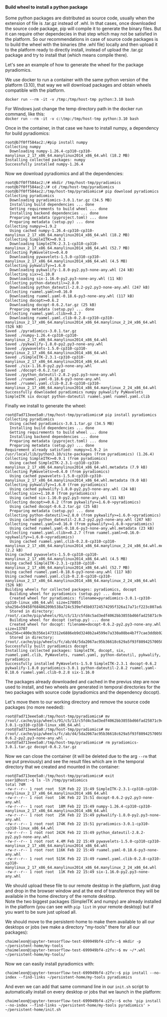 #### Build wheel to install a python package
Some python packages are distributed as source code, usually when the extension of file is .tar.gz instead of .whl.
In that cases, once downloaded the source code package, pip will compile it to generate the binary files. 
But it can require other dependecies in that step which may not be satisfied in the platform.
So our recommendations in case of source code packages is to build the wheel with the binaries (the .whl file) locally and then upload it to the platform ready to directly install, instead of upload the .tar.gz package and try to install that (which means compile there).

Let's see an example of how to generate the wheel for the package pyradiomics.

We use docker to run a container with the same python version of the platform (3.10), 
that way we will download packages and obtain wheels compatible with the platform.
```
docker run --rm -it -v /tmp:/tmp/host-tmp python:3.10 bash
```
For Windows just change the temp directory path in the docker run command, like this:  
`docker run --rm -it -v c:\tmp:/tmp/host-tmp python:3.10 bash`

Once in the container, in that case we have to install numpy, a dependency for build pyradiomics:
```
root@b7f0ff584ac2:/#pip install numpy
Collecting numpy
  Downloading numpy-1.26.4-cp310-cp310-manylinux_2_17_x86_64.manylinux2014_x86_64.whl (18.2 MB)
Installing collected packages: numpy
Successfully installed numpy-1.26.4
```
Now we download pyradiomics and all the dependencies:
```
root@b7f0ff584ac2:/# mkdir /tmp/host-tmp/pyradiomics
root@b7f0ff584ac2:/# cd /tmp/host-tmp/pyradiomics
root@b7f0ff584ac2:/tmp/host-tmp/pyradiomics# pip download pyradiomics
Collecting pyradiomics
  Downloading pyradiomics-3.0.1.tar.gz (34.5 MB)
  Installing build dependencies ... done
  Getting requirements to build wheel ... done
  Installing backend dependencies ... done
  Preparing metadata (pyproject.toml) ... done
  Preparing metadata (setup.py) ... done
Collecting numpy>=1.9.2
  Using cached numpy-1.26.4-cp310-cp310-manylinux_2_17_x86_64.manylinux2014_x86_64.whl (18.2 MB)
Collecting SimpleITK>=0.9.1
  Downloading SimpleITK-2.3.1-cp310-cp310-manylinux_2_17_x86_64.manylinux2014_x86_64.whl (52.7 MB)
Collecting PyWavelets>=0.4.0
  Downloading pywavelets-1.5.0-cp310-cp310-manylinux_2_17_x86_64.manylinux2014_x86_64.whl (4.5 MB)
Collecting pykwalify>=1.6.0
  Downloading pykwalify-1.8.0-py2.py3-none-any.whl (24 kB)
Collecting six>=1.10.0
  Downloading six-1.16.0-py2.py3-none-any.whl (11 kB)
Collecting python-dateutil>=2.8.0
  Downloading python_dateutil-2.8.2-py2.py3-none-any.whl (247 kB)
Collecting ruamel.yaml>=0.16.0
  Downloading ruamel.yaml-0.18.6-py3-none-any.whl (117 kB)
Collecting docopt>=0.6.2
  Downloading docopt-0.6.2.tar.gz (25 kB)
  Preparing metadata (setup.py) ... done
Collecting ruamel.yaml.clib>=0.2.7
  Downloading ruamel.yaml.clib-0.2.8-cp310-cp310-manylinux_2_17_x86_64.manylinux2014_x86_64.manylinux_2_24_x86_64.whl (526 kB)
Saved ./pyradiomics-3.0.1.tar.gz
Saved ./numpy-1.26.4-cp310-cp310-manylinux_2_17_x86_64.manylinux2014_x86_64.whl
Saved ./pykwalify-1.8.0-py2.py3-none-any.whl
Saved ./pywavelets-1.5.0-cp310-cp310-manylinux_2_17_x86_64.manylinux2014_x86_64.whl
Saved ./SimpleITK-2.3.1-cp310-cp310-manylinux_2_17_x86_64.manylinux2014_x86_64.whl
Saved ./six-1.16.0-py2.py3-none-any.whl
Saved ./docopt-0.6.2.tar.gz
Saved ./python_dateutil-2.8.2-py2.py3-none-any.whl
Saved ./ruamel.yaml-0.18.6-py3-none-any.whl
Saved ./ruamel.yaml.clib-0.2.8-cp310-cp310-manylinux_2_17_x86_64.manylinux2014_x86_64.manylinux_2_24_x86_64.whl
Successfully downloaded pyradiomics numpy pykwalify PyWavelets SimpleITK six docopt python-dateutil ruamel.yaml ruamel.yaml.clib
```
Finally we install to generate the wheel:
```
root@7ad713eee5a0:/tmp/host-tmp/pyradiomics# pip install pyradiomics
Collecting pyradiomics
  Using cached pyradiomics-3.0.1.tar.gz (34.5 MB)
  Installing build dependencies ... done
  Getting requirements to build wheel ... done
  Installing backend dependencies ... done
  Preparing metadata (pyproject.toml) ... done
  Preparing metadata (setup.py) ... done
Requirement already satisfied: numpy>=1.9.2 in /usr/local/lib/python3.10/site-packages (from pyradiomics) (1.26.4)
Collecting SimpleITK>=0.9.1 (from pyradiomics)
  Using cached SimpleITK-2.3.1-cp310-cp310-manylinux_2_17_x86_64.manylinux2014_x86_64.whl.metadata (7.9 kB)
Collecting PyWavelets>=0.4.0 (from pyradiomics)
  Using cached pywavelets-1.5.0-cp310-cp310-manylinux_2_17_x86_64.manylinux2014_x86_64.whl.metadata (9.0 kB)
Collecting pykwalify>=1.6.0 (from pyradiomics)
  Using cached pykwalify-1.8.0-py2.py3-none-any.whl (24 kB)
Collecting six>=1.10.0 (from pyradiomics)
  Using cached six-1.16.0-py2.py3-none-any.whl (11 kB)
Collecting docopt>=0.6.2 (from pykwalify>=1.6.0->pyradiomics)
  Using cached docopt-0.6.2.tar.gz (25 kB)
  Preparing metadata (setup.py) ... done
Collecting python-dateutil>=2.8.0 (from pykwalify>=1.6.0->pyradiomics)
  Using cached python_dateutil-2.8.2-py2.py3-none-any.whl (247 kB)
Collecting ruamel.yaml>=0.16.0 (from pykwalify>=1.6.0->pyradiomics)
  Using cached ruamel.yaml-0.18.6-py3-none-any.whl.metadata (23 kB)
Collecting ruamel.yaml.clib>=0.2.7 (from ruamel.yaml>=0.16.0->pykwalify>=1.6.0->pyradiomics)
  Using cached ruamel.yaml.clib-0.2.8-cp310-cp310-manylinux_2_17_x86_64.manylinux2014_x86_64.manylinux_2_24_x86_64.whl.metadata (2.2 kB)
Using cached pywavelets-1.5.0-cp310-cp310-manylinux_2_17_x86_64.manylinux2014_x86_64.whl (4.5 MB)
Using cached SimpleITK-2.3.1-cp310-cp310-manylinux_2_17_x86_64.manylinux2014_x86_64.whl (52.7 MB)
Using cached ruamel.yaml-0.18.6-py3-none-any.whl (117 kB)
Using cached ruamel.yaml.clib-0.2.8-cp310-cp310-manylinux_2_17_x86_64.manylinux2014_x86_64.manylinux_2_24_x86_64.whl (526 kB)
Building wheels for collected packages: pyradiomics, docopt
  Building wheel for pyradiomics (setup.py) ... done
  Created wheel for pyradiomics: filename=pyradiomics-3.0.1-cp310-cp310-linux_x86_64.whl size=178055 sha256=59458f68486209b538a724c539ef45b03724574295f326a17a71cf223c807ada
  Stored in directory: /root/.cache/pip/wheels/91/c5/13/c5fd4c5ad3edf4062bb3855bd66fad25871c9c6dc0b3fda544
  Building wheel for docopt (setup.py) ... done
  Created wheel for docopt: filename=docopt-0.6.2-py2.py3-none-any.whl size=13707 sha256=c400e3b356e1473312e6886eb9d3240b2a4599e7a330a08be4b7f7cae3ddbb92
  Stored in directory: /root/.cache/pip/wheels/fc/ab/d4/5da2067ac95b36618c629a5f93f809425700506f72c9732fac
Successfully built pyradiomics docopt
Installing collected packages: SimpleITK, docopt, six, ruamel.yaml.clib, PyWavelets, ruamel.yaml, python-dateutil, pykwalify, pyradiomics
Successfully installed PyWavelets-1.5.0 SimpleITK-2.3.1 docopt-0.6.2 pykwalify-1.8.0 pyradiomics-3.0.1 python-dateutil-2.8.2 ruamel.yaml-0.18.6 ruamel.yaml.clib-0.2.8 six-1.16.0
```
The packages already downloaded and cached in the previus step are now used to install, 
and two wheels are generated in temporal directories for the two packages with source code (pyradiomics and the dependency docopt).

Let's move them to our working directory and remove the source code packages (no more needed):
```
root@7ad713eee5a0:/tmp/host-tmp/pyradiomics# mv /root/.cache/pip/wheels/91/c5/13/c5fd4c5ad3edf4062bb3855bd66fad25871c9c6dc0b3fda544/pyradiomics-3.0.1-cp310-cp310-linux_x86_64.whl .
root@7ad713eee5a0:/tmp/host-tmp/pyradiomics# mv /root/.cache/pip/wheels/fc/ab/d4/5da2067ac95b36618c629a5f93f809425700506f72c9732fac/docopt-0.6.2-py2.py3-none-any.whl .
root@7ad713eee5a0:/tmp/host-tmp/pyradiomics# rm pyradiomics-3.0.1.tar.gz docopt-0.6.2.tar.gz
```
Now we can close the container (it will be deleted due to the arg `--rm` that we put previously) and see the result files which are in the temporal directory that we created and mounted in the container:
```
root@7ad713eee5a0:/tmp/host-tmp/pyradiomics# exit
user1@host:~$ ls -lh /tmp/pyradiomics
total 74M
-rw-r--r-- 1 root root  51M Feb 22 15:49 SimpleITK-2.3.1-cp310-cp310-manylinux_2_17_x86_64.manylinux2014_x86_64.whl
-rw-r--r-- 1 root root  14K Feb 22 15:51 docopt-0.6.2-py2.py3-none-any.whl
-rw-r--r-- 1 root root  18M Feb 22 15:49 numpy-1.26.4-cp310-cp310-manylinux_2_17_x86_64.manylinux2014_x86_64.whl
-rw-r--r-- 1 root root  25K Feb 22 15:49 pykwalify-1.8.0-py2.py3-none-any.whl
-rw-r--r-- 1 root root 174K Feb 22 15:51 pyradiomics-3.0.1-cp310-cp310-linux_x86_64.whl
-rw-r--r-- 1 root root 242K Feb 22 15:49 python_dateutil-2.8.2-py2.py3-none-any.whl
-rw-r--r-- 1 root root 4.4M Feb 22 15:49 pywavelets-1.5.0-cp310-cp310-manylinux_2_17_x86_64.manylinux2014_x86_64.whl
-rw-r--r-- 1 root root 116K Feb 22 15:49 ruamel.yaml-0.18.6-py3-none-any.whl
-rw-r--r-- 1 root root 515K Feb 22 15:49 ruamel.yaml.clib-0.2.8-cp310-cp310-manylinux_2_17_x86_64.manylinux2014_x86_64.manylinux_2_24_x86_64.whl
-rw-r--r-- 1 root root  11K Feb 22 15:49 six-1.16.0-py2.py3-none-any.whl
```
We should upload these file to our remote desktop in the platform, just drag and drop in the browser window 
and at the end of transference they will be available in the home directory of the remote desktop.  
Note the two biggest packages (SimpleITK and numpy) are already installed in the platform (you can see with `pip list` in your remote desktop) but if you want to be sure just upload all.

We should move to the persistent-home to make them available to all our desktops or jobs (we make a directory "my-tools" there for all our packages):
```
chaimeleon@jupyter-tensorflow-test-699949bf4-z2fv:~$ mkdir -p ~/persistent-home/my-tools
chaimeleon@jupyter-tensorflow-test-699949bf4-z2fv:~$ mv ~/*.whl ~/persistent-home/my-tools/
```
Now we can easily install pyradiomics with:
```
chaimeleon@jupyter-tensorflow-test-699949bf4-z2fv:~$ pip install --no-index --find-links ~/persistent-home/my-tools pyradiomics
```
And even we can add that same command line in our `init.sh` script to automatically install on every desktop or jobs that we launch in the platform:
```
chaimeleon@jupyter-tensorflow-test-699949bf4-z2fv:~$ echo 'pip install --no-index --find-links ~/persistent-home/my-tools pyradiomics' > ~/persistent-home/init.sh
```

